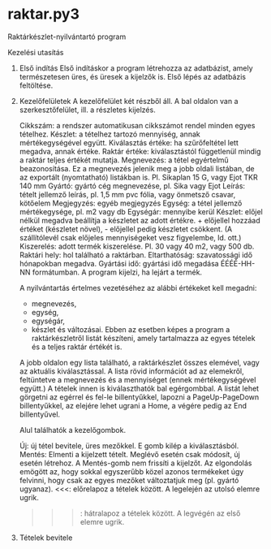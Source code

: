 # raktar.py3
Raktárkészlet-nyilvántartó program

Kezelési utasítás

1.  Első indítás
    Első indításkor a program létrehozza az adatbázist, amely természetesen üres, és üresek a kijelzők is. Első lépés az adatbázis feltöltése.

2.  Kezelőfelületek
    A kezelőfelület két részből áll.
    A bal oldalon van a szerkesztőfelület, ill. a részletes kijelzés.

    Cikkszám: a rendszer automatikusan cikkszámot rendel minden egyes tételhez.
    Készlet: a tételhez tartozó mennyiség, annak mértékegységével együtt.
    Kiválasztás értéke: ha szűrőfeltétel lett megadva, annak értéke.
    Raktár értéke: kiválasztástól függetlenül mindig a raktár teljes értékét mutatja.
    Megnevezés: a tétel egyértelmű beazonosítása. Ez a megnevezés jelenik meg a jobb oldali listában, de az exportált (nyomtatható) listákban is. Pl. Sikaplan 15 G, vagy Ejot TKR 140 mm
    Gyártó: gyártó cég megnevezése, pl. Sika vagy Ejot
    Leírás: tételt jellemző leírás, pl. 1,5 mm pvc fólia, vagy önmetsző csavar, kötőelem
    Megjegyzés: egyéb megjegyzés
    Egység: a tétel jellemző mértékegysége, pl. m2 vagy db
    Egységár: mennyibe kerül
    Készlet: előjel nélkül megadva beállítja a készletet az adott értékre. + előjellel hozzáad értéket (készletet növel), - előjellel pedig készletet csökkent. (A szállítólevél csak előjeles mennyiségeket vesz figyelembe, ld. ott.)
    Kiszerelés: adott termék kiszerelése. Pl. 30 vagy 40 m2, vagy 500 db.
    Raktári hely: hol található a raktárban.
    Eltarthatóság: szavatossági idő hónapokban megadva.
    Gyártási idő: gyártási idő megadása ÉÉÉÉ-HH-NN formátumban. A program kijelzi, ha lejárt a termék.

    A nyilvántartás értelmes vezetéséhez az alábbi értékeket kell megadni:
    - megnevezés,
    - egység,
    - egységár,
    - készlet és változásai.
    Ebben az esetben képes a program a raktárkészletről listát készíteni, amely tartalmazza az egyes tételek és a teljes raktár értékét is.
        
    A jobb oldalon egy lista található, a raktárkészlet összes elemével, vagy az aktuális kiválasztással. A lista rövid információt ad az elemekről, feltüntetve a megnevezés és a mennyiséget (ennek mértékegységével együtt.)
    A tételek innen is kiválaszthatók bal egérgombbal.
    A listát lehet görgetni az egérrel és fel-le billentyűkkel, lapozni a PageUp-PageDown billentyűkkel, az elejére lehet ugrani a Home, a végére pedig az End billentyűvel.

    Alul találhatók a kezelőgombok.

    Új: új tétel bevitele, üres mezőkkel. E gomb kilép a kiválasztásból.
    Mentés: Elmenti a kijelzett tételt. Meglévő esetén csak módosít, új esetén létrehoz. A Mentés-gomb nem frissíti a kijelzőt. Az elgondolás emögött az, hogy sokkal egyszerűbb közel azonos termékeket úgy felvinni, hogy csak az egyes mezőket változtatjuk meg (pl. gyártó ugyanaz).
    <<<: előrelapoz a tételek között. A legelején az utolsó elemre ugrik.
    >>>: hátralapoz a tételek között. A legvégén az első elemre ugrik.

3.  Tételek bevitele
